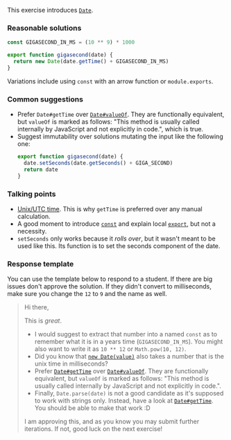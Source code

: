 This exercise introduces [`Date`](https://developer.mozilla.org/en-US/docs/Web/JavaScript/Reference/Global_Objects/Date).

### Reasonable solutions
```javascript
const GIGASECOND_IN_MS = (10 ** 9) * 1000

export function gigasecond(date) {
  return new Date(date.getTime() + GIGASECOND_IN_MS)
}
```

Variations include using `const` with an arrow function or `module.exports`.

### Common suggestions
- Prefer `Date#getTime` over [`Date#valueOf`](https://developer.mozilla.org/en-US/docs/Web/JavaScript/Reference/Global_Objects/Date/valueOf). They are functionally equivalent, but
  `valueOf` is marked as follows: "This method is usually called internally by JavaScript and not explicitly in code.",
  which is true.
- Suggest immutability over solutions mutating the input like the following one:
  ```javascript
  export function gigasecond(date) {
    date.setSeconds(date.getSeconds() + GIGA_SECOND)
    return date
  }
  ```

### Talking points
- [Unix/UTC time](https://en.wikipedia.org/wiki/Unix_time). This is why `getTime` is preferred over any manual calculation.
- A good moment to introduce [`const`](https://developer.mozilla.org/en-US/docs/Web/JavaScript/Reference/Statements/const) and explain local [`export`](https://developer.mozilla.org/en-US/docs/web/javascript/reference/statements/export), but not a necessity.
- `setSeconds` only works because it _rolls over_, but it wasn't meant to be used like this. Its function is to set the
  seconds component of the date.

### Response template
You can use the template below to respond to a student. If there are big issues don't approve the solution. If they
didn't convert to milliseconds, make sure you change the `12` to `9` and the name as well.

> Hi there,
>
> This is _great_.
>
> - I would suggest to extract that number into a named `const` as to remember
>   what it is in a years time (`GIGASECOND_IN_MS`). You might also want to
>   write it as `10 ** 12` or `Math.pow(10, 12)`.
> - Did you know that [`new Date(value)`](https://developer.mozilla.org/en-US/docs/Web/JavaScript/Reference/Global_Objects/Date#Syntax) also takes a number that is the
>   unix time in milliseconds?
> - Prefer [`Date#getTime`](https://developer.mozilla.org/en-US/docs/Web/JavaScript/Reference/Global_Objects/Date/getTime) over [`Date#valueOf`](https://developer.mozilla.org/en-US/docs/Web/JavaScript/Reference/Global_Objects/Date/valueOf). They are
>   functionally equivalent, but `valueOf` is marked as follows: "This method
>   is usually called internally by JavaScript and not explicitly in code.".
> - Finally, `Date.parse(date)` is not a good candidate as it's supposed to
>   work with strings only. Instead, have a look at [`Date#getTime`](https://developer.mozilla.org/en-US/docs/Web/JavaScript/Reference/Global_Objects/Date/getTime).
>   You should be able to make that work :D
>
> I am approving this, and as you know you may submit further iterations. If
> not, good luck on the next exercise!

